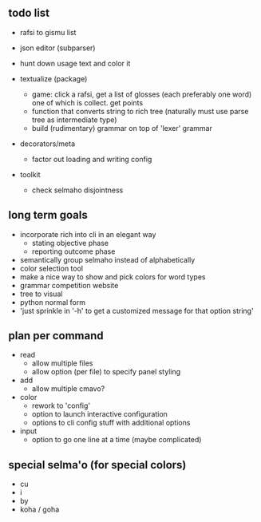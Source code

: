 ## todo list
- rafsi to gismu list

- json editor (subparser)

- hunt down usage text and color it 


- textualize (package)
  - game: click a rafsi, get a list of glosses (each preferably one word) one of which is collect. get points
  - function that converts string to rich tree (naturally must use parse tree as intermediate type)
  - build (rudimentary) grammar on top of 'lexer' grammar

- decorators/meta
  - factor out loading and writing config

- toolkit
  - check selmaho disjointness


## long term goals
- incorporate rich into cli in an elegant way
  - stating objective phase
  - reporting outcome phase
- semantically group selmaho instead of alphabetically
- color selection tool
- make a nice way to show and pick colors for word types
- grammar competition website
- tree to visual
- python normal form
- 'just sprinkle in '-h' to get a customized message for that option string'

## plan per command
 - read
   - allow multiple files
   - allow option (per file) to specify panel styling
 - add
   - allow multiple cmavo?
 - color
   - rework to 'config'
   - option to launch interactive configuration
   - options to cli config stuff with additional options
 - input
   - option to go one line at a time (maybe complicated)



## special selma'o (for special colors)
- cu
- i
- by
- koha / goha
